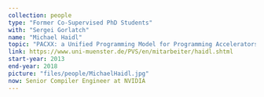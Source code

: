 ```yaml
---
collection: people
type: "Former Co-Supervised PhD Students"
with: "Sergei Gorlatch"
name: "Michael Haidl"
topic: "PACXX: a Unified Programming Model for Programming Accelerators"
link: https://www.uni-muenster.de/PVS/en/mitarbeiter/haidl.shtml
start-year: 2013
end-year: 2018
picture: "files/people/MichaelHaidl.jpg"
now: Senior Compiler Engineer at NVIDIA
---
```

